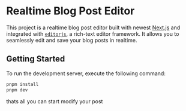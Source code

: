 # Realtime Blog Post Editor

This project is a realtime blog post editor built with newest [Next.js](https://nextjs.org/) and integrated with [`editorjs`](https://editorjs.io/), a rich-text editor framework. It allows you to seamlessly edit and save your blog posts in realtime.

## Getting Started

To run the development server, execute the following command:

```bash
pnpm install
pnpm dev
```

thats all you can start modify your post
